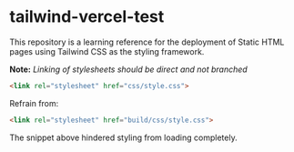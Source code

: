 # tailwind-vercel-test

This repository is a learning reference for the deployment of Static HTML pages using Tailwind CSS as the styling framework.

**Note:** _Linking of stylesheets should be direct and not branched_
```html
<link rel="stylesheet" href="css/style.css">
```

Refrain from:

```html
<link rel="stylesheet" href="build/css/style.css">
```

The snippet above hindered styling from loading completely.
